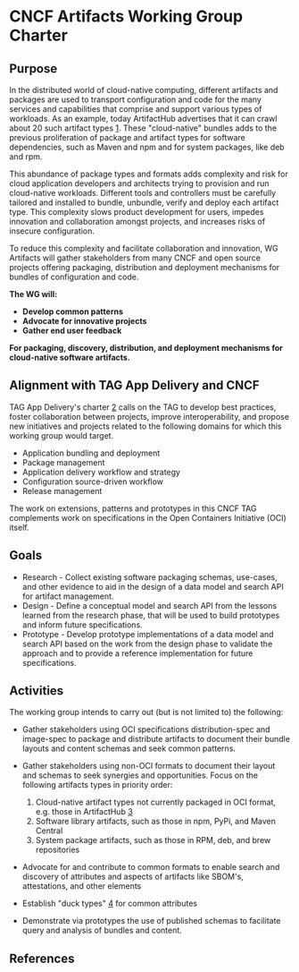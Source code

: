 # CNCF Artifacts Working Group Charter

## Purpose

In the distributed world of cloud-native computing, different artifacts and packages are used to transport configuration and code for the many services and capabilities that comprise and support various types of workloads. As an example, today ArtifactHub advertises that it can crawl about 20 such artifact types [1]. These "cloud-native" bundles adds to the previous proliferation of package and artifact types for software dependencies, such as Maven and npm and for system packages, like deb and rpm.

This abundance of package types and formats adds complexity and risk for cloud application developers and architects trying to provision and run cloud-native workloads. Different tools and controllers must be carefully tailored and installed to bundle, unbundle, verify and deploy each artifact type. This complexity slows product development for users, impedes innovation and collaboration amongst projects, and increases risks of insecure configuration.

To reduce this complexity and facilitate collaboration and innovation, WG Artifacts will gather stakeholders from many CNCF and open source projects offering packaging, distribution and deployment mechanisms for bundles of configuration and code.

**The WG will:**  

- **Develop common patterns**
- **Advocate for innovative projects**
- **Gather end user feedback**

**For packaging, discovery, distribution, and deployment mechanisms for** **cloud-native software artifacts.**

## Alignment with TAG App Delivery and CNCF

TAG App Delivery's charter [2] calls on the TAG to develop best practices, foster collaboration between projects, improve interoperability, and propose new initiatives and projects related to the following domains for which this working group would target.

- Application bundling and deployment
- Package management
- Application delivery workflow and strategy
- Configuration source-driven workflow
- Release management

The work on extensions, patterns and prototypes in this CNCF TAG complements work on specifications in the Open Containers Initiative (OCI) itself.

## Goals

- Research - Collect existing software packaging schemas, use-cases, and other evidence to aid in the design of a data model and search API for artifact management.
- Design - Define a conceptual model and search API from the lessons learned from the research phase, that will be used to build prototypes and inform future specifications.
- Prototype - Develop prototype implementations of a data model and search API based on the work from the design phase to validate the approach and to provide a reference implementation for future specifications.

## Activities

The working group intends to carry out (but is not limited to) the following:

- Gather stakeholders using OCI specifications distribution-spec and image-spec to package and distribute artifacts to document their bundle layouts and content schemas and seek common patterns.
- Gather stakeholders using non-OCI formats to document their layout and schemas to seek synergies and opportunities. Focus on the following artifacts types in priority order:

  1. Cloud-native artifact types not currently packaged in OCI format, e.g. those in ArtifactHub [3]
  2. Software library artifacts, such as those in npm, PyPi, and Maven Central
  3. System package artifacts, such as those in RPM, deb, and brew repositories

- Advocate for and contribute to common formats to enable search and discovery of attributes and aspects of artifacts like SBOM's, attestations, and other elements
- Establish "duck types" [4] for common attributes
- Demonstrate via prototypes the use of published schemas to facilitate query and analysis of bundles and content.

## References

[1]: https://artifacthub.io/docs/topics/repositories/
[2]: https://github.com/cncf/toc/blob/main/tags/app-delivery.md#areas-considered-in-scope
[3]: https://artifacthub.io/docs/topics/repositories/
[4]: https://knative.dev/docs/concepts/duck-typing/
